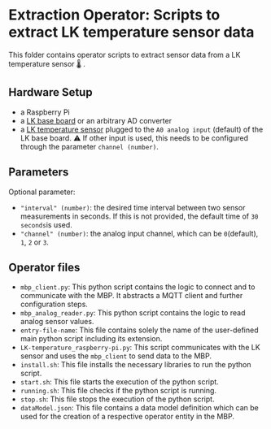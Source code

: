 # Extraction Operator: Scripts to extract LK temperature sensor data

This folder contains operator scripts to extract sensor data from a LK temperature sensor :thermometer: . 

## Hardware Setup 

 - a Raspberry Pi
 - a [LK base board](http://www.linkerkit.de/index.php?title=LK-Base-RB_2) or an arbitrary AD converter
 - a [LK temperature sensor](http://www.linkerkit.de/index.php?title=LK-Temp) plugged to the `A0 analog input` (default) of the LK base board. :warning: ​If other input is used, this needs to be configured through the parameter `channel (number)`.

## Parameters

Optional parameter:

* `"interval" (number)`: the desired time interval between two sensor measurements in seconds. If this is not provided, the default time of `30 seconds`is used.
* `"channel" (number)`: the analog input channel, which can be `0`(default), `1`, `2` or `3`. 

## Operator files 

 - `mbp_client.py`: This python script contains the logic to connect and to communicate with the MBP. It abstracts a MQTT client and further configuration steps.  
 - `mbp_analog_reader.py`: This python script contains the logic to read analog sensor values.
 - `entry-file-name`: This file contains solely the name of the user-defined main python script including its extension. 
 - `LK-temperature_raspberry-pi.py`: This script communicates with the LK sensor and uses the `mbp_client` to send data to the MBP.  
 - `install.sh`: This file installs the necessary libraries to run the python script.
 - `start.sh`: This file starts the execution of the python script.
 - `running.sh`: This file checks if the python script is running.
 - `stop.sh`: This file stops the execution of the python script.
 - `dataModel.json`: This file contains a data model definition which can be used for the creation of a respective operator entity in the MBP.